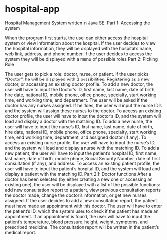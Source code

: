 # hospital-app
Hospital Management System written in Java SE.
Part 1: Accessing the system

When the program first starts, the user can either access the hospital system or view information about the hospital. 
If the user decides to view the hospital information, they will be displayed with the hospital’s name, web link, address, and phone number. 
If the user decides to access the system they will be displayed with a menu of possible roles
Part 2: Picking Role


The user gets to pick a role: doctor, nurse, or patient.
If the user picks “Doctor”, he will be displayed with 2 possibilities: Registering as a new doctor, or accessing an existing doctor profile. 
To add a new doctor, the user will have to input the Doctor’s ID, first name, last name, date of birth, hire date, national ID, mobile phone, office phone, specialty, start working time, end working time, and department. The user will be asked if the doctor has any nurses assigned. If he does, the user will input the nurse ID’s and the system will assign these nurses to the doctor. 
To access an existing doctor profile, the user will have to input the doctor’s ID, and the system will load and display a doctor with the matching ID.
To add a new nurse, the user will have to input the nurse’s ID, first name, last name, date of birth, hire date, national ID, mobile phone, office phone, specialty, start working time, end working time, department, and assigned doctor (if any).
To access an existing nurse profile, the user will have to input the nurse’s ID, and the system will load and display a nurse with the matching ID.
To add a new patient, the user will have to input the patient’s hospital ID, first name, last name, date of birth, mobile phone, Social Security Number, date of first consultation (if any), and address.
To access an existing patient profile, the user will have to input the patient’s hospital ID, and the system will load and display a patient with the matching ID.
Part 2.1: Doctor functions
After a doctor has been selected (by either creating a new one or accessing an existing one), the user will be displayed with a list of the possible functions: add new consultation report to a patient, view previous consultation reports the doctor made, change the doctor’s information, or get new nurses assigned. 
If the user decides to add a new consultation report, the patient must have made an appointment with this doctor. The user will have to enter the patient’s ID, which the system uses to check if the patient has made an appointment. If an appointment is found, the user will have to input the patient’s temperature, blood pressure, height, weight, symptoms, and prescribed medicine. The consultation report will be written in the patient’s medical report. 
